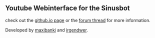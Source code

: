 ## Youtube Webinterface for the Sinusbot

check out the [github.io page] or the [forum thread] for more information.

Developed by [maxibanki] and [irgendwer].

[github.io page]: http://maxibanki.github.io/YoutubeWebinterface/
[forum thread]: https://forum.sinusbot.com/resources/youtube-webinterface.95
[maxibanki]: https://forum.sinusbot.com/members/maxibanki.1901/
[irgendwer]: https://forum.sinusbot.com/members/irgendwer.1213/